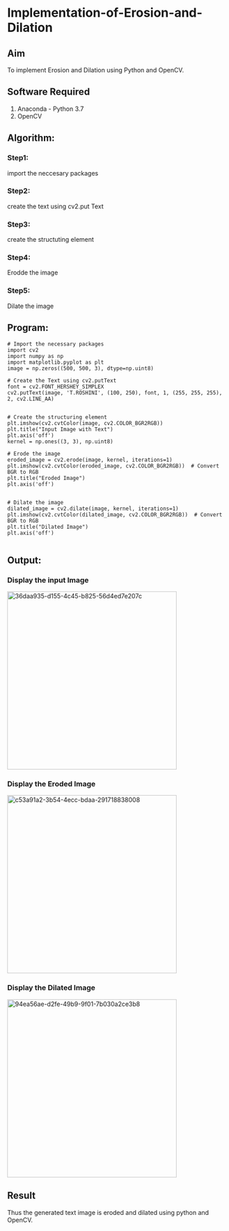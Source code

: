 # Implementation-of-Erosion-and-Dilation
## Aim
To implement Erosion and Dilation using Python and OpenCV.
## Software Required
1. Anaconda - Python 3.7
2. OpenCV
## Algorithm:
### Step1:
import the neccesary packages

### Step2:
create the text using cv2.put Text

### Step3:
create the structuting element

### Step4:
Erodde the image

### Step5:
Dilate the image

 
## Program:

```
# Import the necessary packages
import cv2
import numpy as np
import matplotlib.pyplot as plt
image = np.zeros((500, 500, 3), dtype=np.uint8)

# Create the Text using cv2.putText
font = cv2.FONT_HERSHEY_SIMPLEX
cv2.putText(image, 'T.ROSHINI', (100, 250), font, 1, (255, 255, 255), 2, cv2.LINE_AA)


# Create the structuring element
plt.imshow(cv2.cvtColor(image, cv2.COLOR_BGR2RGB)) 
plt.title("Input Image with Text")
plt.axis('off')
kernel = np.ones((3, 3), np.uint8)

# Erode the image
eroded_image = cv2.erode(image, kernel, iterations=1)
plt.imshow(cv2.cvtColor(eroded_image, cv2.COLOR_BGR2RGB))  # Convert BGR to RGB
plt.title("Eroded Image")
plt.axis('off')


# Dilate the image
dilated_image = cv2.dilate(image, kernel, iterations=1)
plt.imshow(cv2.cvtColor(dilated_image, cv2.COLOR_BGR2RGB))  # Convert BGR to RGB
plt.title("Dilated Image")
plt.axis('off')


```
## Output:

### Display the input Image

<img width="389" height="409" alt="36daa935-d155-4c45-b825-56d4ed7e207c" src="https://github.com/user-attachments/assets/5636c86a-47c8-4ff0-970f-7051bfabd5f5" />

### Display the Eroded Image
<img width="389" height="409" alt="c53a91a2-3b54-4ecc-bdaa-291718838008" src="https://github.com/user-attachments/assets/3e5e5fcd-d869-45ab-a5d7-6c9fe2c0a128" />


### Display the Dilated Image
<img width="389" height="409" alt="94ea56ae-d2fe-49b9-9f01-7b030a2ce3b8" src="https://github.com/user-attachments/assets/aba86c96-e481-47bf-88a6-e30149367af6" />


## Result
Thus the generated text image is eroded and dilated using python and OpenCV.
